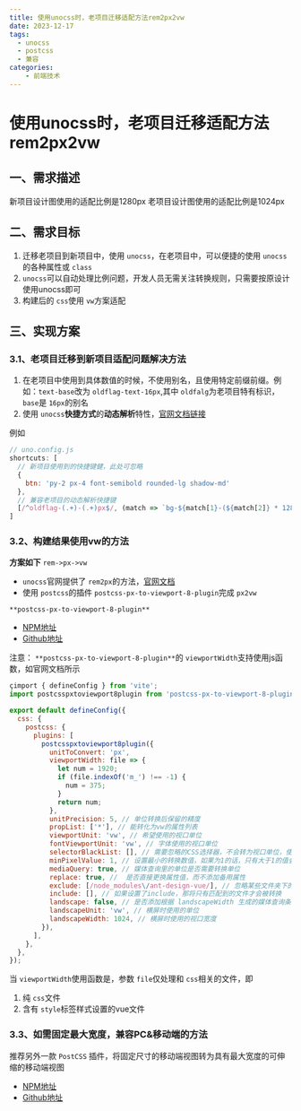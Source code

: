 ```yaml
---
title: 使用unocss时，老项目迁移适配方法rem2px2vw
date: 2023-12-17
tags:
  - unocss
  - postcss
  - 兼容
categories:
	- 前端技术
---
```

# 使用unocss时，老项目迁移适配方法rem2px2vw


## 一、需求描述

新项目设计图使用的适配比例是1280px
老项目设计图使用的适配比例是1024px

## 二、需求目标

1. 迁移老项目到新项目中，使用 `unocss`，在老项目中，可以便捷的使用 `unocss`的各种属性或 `class`
2. `unocss`可以自动处理比例问题，开发人员无需关注转换规则，只需要按原设计使用unocss即可
3. 构建后的 `css`使用 `vw`方案适配

## 三、实现方案

### 3.1、老项目迁移到新项目适配问题解决方法

1. 在老项目中使用到具体数值的时候，不使用别名，且使用特定前缀前缀。例如：`text-base`改为 `oldflag-text-16px`,其中 `oldfalg`为老项目特有标识，`base`是 `16px`的别名
2. 使用 `unocss`**快捷方式**的**动态解析**特性，[官网文档链接](https://alfred-skyblue.github.io/unocss-docs-cn/guide/presets)

例如

```javascript
// uno.config.js
shortcuts: [
  // 新项目使用到的快捷键健，此处可忽略
  {
    btn: 'py-2 px-4 font-semibold rounded-lg shadow-md'
  },
  // 兼容老项目的动态解析快捷键
  [/^oldflag-(.+)-(.+)px$/, (match => `bg-${match[1}-(${match[2]} * 1280 / 1024)px`]
]
```

### 3.2、构建结果使用vw的方法

**方案如下**
`rem->px->vw`

- `unocss`官网提供了 `rem2px`的方法，[官网文档](https://unocss.dev/presets/rem-to-px)
- 使用 `postcss`的插件 `postcss-px-to-viewport-8-plugin`完成 `px2vw`

`**postcss-px-to-viewport-8-plugin**`

- [NPM地址](https://www.npmjs.com/package/postcss-px-to-viewport-8-plugin)
- [Github地址](https://github.com/lkxian888/postcss-px-to-viewport-8-plugin)

注意：
`**postcss-px-to-viewport-8-plugin**`的 `viewportWidth`支持使用js函数，如官网文档所示

```javascript
çimport { defineConfig } from 'vite';
import postcsspxtoviewport8plugin from 'postcss-px-to-viewport-8-plugin';

export default defineConfig({
  css: {
    postcss: {
      plugins: [
        postcsspxtoviewport8plugin({
          unitToConvert: 'px',
          viewportWidth: file => {
            let num = 1920;
            if (file.indexOf('m_') !== -1) {
              num = 375;
            }
            return num;
          },
          unitPrecision: 5, // 单位转换后保留的精度
          propList: ['*'], // 能转化为vw的属性列表
          viewportUnit: 'vw', // 希望使用的视口单位
          fontViewportUnit: 'vw', // 字体使用的视口单位
          selectorBlackList: [], // 需要忽略的CSS选择器，不会转为视口单位，使用原有的px等单位。
          minPixelValue: 1, // 设置最小的转换数值，如果为1的话，只有大于1的值会被转换
          mediaQuery: true, // 媒体查询里的单位是否需要转换单位
          replace: true, //  是否直接更换属性值，而不添加备用属性
          exclude: [/node_modules\/ant-design-vue/], // 忽略某些文件夹下的文件或特定文件，例如 'node_modules' 下的文件
          include: [], // 如果设置了include，那将只有匹配到的文件才会被转换
          landscape: false, // 是否添加根据 landscapeWidth 生成的媒体查询条件 @media (orientation: landscape)
          landscapeUnit: 'vw', // 横屏时使用的单位
          landscapeWidth: 1024, // 横屏时使用的视口宽度
        }),
      ],
    },
  },
});
```

当 `viewportWidth`使用函数是，参数 `file`仅处理和 `css`相关的文件，即

1. 纯 `css`文件
2. 含有 `style`标签样式设置的vue文件

### 3.3、如需固定最大宽度，兼容PC&移动端的方法

推荐另外一款 `PostCSS` 插件，将固定尺寸的移动端视图转为具有最大宽度的可伸缩的移动端视图

- [NPM地址](https://github.com/wswmsword/postcss-mobile-forever)
- [Github地址](https://github.com/wswmsword/postcss-mobile-forever)
